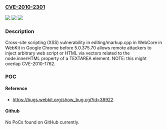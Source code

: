 ### [CVE-2010-2301](https://cve.mitre.org/cgi-bin/cvename.cgi?name=CVE-2010-2301)
![](https://img.shields.io/static/v1?label=Product&message=n%2Fa&color=blue)
![](https://img.shields.io/static/v1?label=Version&message=n%2Fa&color=blue)
![](https://img.shields.io/static/v1?label=Vulnerability&message=n%2Fa&color=brighgreen)

### Description

Cross-site scripting (XSS) vulnerability in editing/markup.cpp in WebCore in WebKit in Google Chrome before 5.0.375.70 allows remote attackers to inject arbitrary web script or HTML via vectors related to the node.innerHTML property of a TEXTAREA element.  NOTE: this might overlap CVE-2010-1762.

### POC

#### Reference
- https://bugs.webkit.org/show_bug.cgi?id=38922

#### Github
No PoCs found on GitHub currently.

